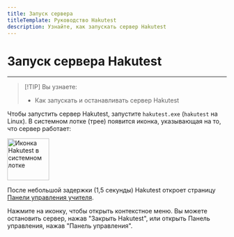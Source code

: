 ```yaml
---
title: Запуск сервера
titleTemplate: Руководство Hakutest
description: Узнайте, как запускать сервер Hakutest
---
```


# Запуск сервера Hakutest

---

> [!TIP] Вы узнаете:
>
> -   Как запускать и останавливать сервер Hakutest

Чтобы запустить сервер Hakutest, запустите `hakutest.exe` (`hakutest` на Linux).
В системном лотке (трее) появится иконка, указывающая на то, что сервер работает:

<img id="systray-icon" src="/logo/icon.svg" alt="Иконка Hakutest в системном лотке" width="96">

После небольшой задержки (1,5 секунды) Hakutest откроет страницу [Панели
управления учителя](/ru/handbook/guide/02-dashboard).

Нажмите на иконку, чтобы открыть контекстное меню. Вы можете остановить сервер,
нажав "Закрыть Hakutest", или открыть Панель управления, нажав "Панель
управления".
